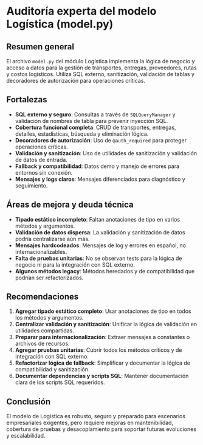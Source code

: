 # Auditoría experta del modelo Logística (model.py)

## Resumen general
El archivo `model.py` del módulo Logística implementa la lógica de negocio y acceso a datos para la gestión de transportes, entregas, proveedores, rutas y costos logísticos. Utiliza SQL externo, sanitización, validación de tablas y decoradores de autorización para operaciones críticas.

## Fortalezas
- **SQL externo y seguro**: Consultas a través de `SQLQueryManager` y validación de nombres de tabla para prevenir inyección SQL.
- **Cobertura funcional completa**: CRUD de transportes, entregas, detalles, estadísticas, búsqueda y eliminación lógica.
- **Decoradores de autorización**: Uso de `@auth_required` para proteger operaciones críticas.
- **Validación y sanitización**: Uso de utilidades de sanitización y validación de datos de entrada.
- **Fallback y compatibilidad**: Datos demo y manejo de errores para entornos sin conexión.
- **Mensajes y logs claros**: Mensajes diferenciados para diagnóstico y seguimiento.

## Áreas de mejora y deuda técnica
- **Tipado estático incompleto**: Faltan anotaciones de tipo en varios métodos y argumentos.
- **Validación de datos dispersa**: La validación y sanitización de datos podría centralizarse aún más.
- **Mensajes hardcodeados**: Mensajes de log y errores en español, no internacionalizables.
- **Falta de pruebas unitarias**: No se observan tests para la lógica de negocio ni para la integración con SQL externo.
- **Algunos métodos legacy**: Métodos heredados y de compatibilidad que podrían ser refactorizados.

## Recomendaciones
1. **Agregar tipado estático completo**: Usar anotaciones de tipo en todos los métodos y argumentos.
2. **Centralizar validación y sanitización**: Unificar la lógica de validación en utilidades compartidas.
3. **Preparar para internacionalización**: Extraer mensajes a constantes o archivos de recursos.
4. **Agregar pruebas unitarias**: Cubrir todos los métodos críticos y de integración con SQL externo.
5. **Refactorizar lógica de fallback**: Simplificar y documentar la lógica de compatibilidad y sanitización.
6. **Documentar dependencias y scripts SQL**: Mantener documentación clara de los scripts SQL requeridos.

## Conclusión
El modelo de Logística es robusto, seguro y preparado para escenarios empresariales exigentes, pero requiere mejoras en mantenibilidad, cobertura de pruebas y desacoplamiento para soportar futuras evoluciones y escalabilidad.
